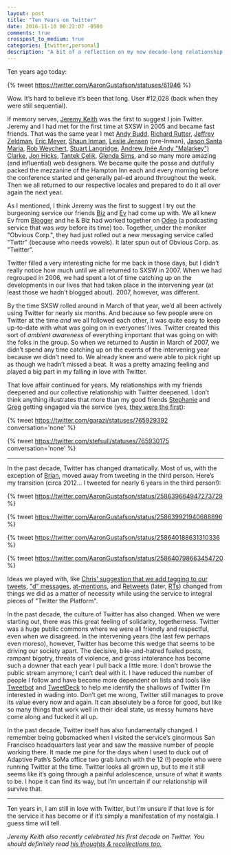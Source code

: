```yaml
---
layout: post
title: "Ten Years on Twitter"
date: 2016-11-10 00:22:07 -0500
comments: true
crosspost_to_medium: true
categories: [twitter,personal]
description: "A bit of a reflection on my now decade-long relationship with Twitter."
---
```


Ten years ago today:

{% tweet https://twitter.com/AaronGustafson/statuses/61946 %}

Wow. It’s hard to believe it’s been that long. User #12,028 (back when they were still sequential).

<!-- more -->

If memory serves, [Jeremy Keith](https://twitter.com/adactio) was the first to suggest I join Twitter. Jeremy and I had met for the first time at SXSW in 2005 and became fast friends. That was the same year I met [Andy Budd](https://twitter.com/andybudd), [Richard Rutter](https://twitter.com/clagnut), [Jeffrey Zeldman](https://twitter.com/zeldman), [Eric Meyer](https://twitter.com/meyerweb), [Shaun Inman](https://twitter.com/shauninman), [Leslie Jensen](https://twitter.com/jenseninman) (pre-Inman), [Jason Santa Maria](https://twitter.com/jasonsantamaria), [Rob Weychert](https://twitter.com/RobWeychert), [Stuart Langridge](https://twitter.com/sil), [Andrew (née Andy "Malarkey") Clarke](https://twitter.com/malarkey), [Jon Hicks](https://twitter.com/hicksdesign), [Tantek Çelik](https://twitter.com/t), [Glenda Sims](https://twitter.com/goodwitch), and so many more amazing (and influential) web designers. We became quite the posse and dutifully packed the mezzanine of the Hampton Inn each and every morning before the conference started and generally pal-ed around throughout the week. Then we all returned to our respective locales and prepared to do it all over again the next year.

As I mentioned, I think Jeremy was the first to suggest I try out the burgeoning service our friends [Biz](https://twitter.com/biz) and [Ev](https://twitter.com/ev) had come up with. We all knew Ev from [Blogger](https://en.wikipedia.org/wiki/Blogger_(service)) and he & Biz had worked together on [Odeo](https://en.wikipedia.org/wiki/Odeo) (a podcasting service that was *way* before its time) too. Together, under the moniker "Obvious Corp.", they had just rolled out a new messaging service called "Twttr" (because who needs vowels). It later spun out of Obvious Corp. as "Twitter".

Twitter filled a very interesting niche for me back in those days, but I didn’t really notice how much until we all returned to SXSW in 2007. When we had regrouped in 2006, we had spent a lot of time catching up on the developments in our lives that had taken place in the intervening year (at least those we hadn’t blogged about). 2007, however, was different.

By the time SXSW rolled around in March of that year, we’d all been actively using Twitter for nearly six months. And because so few people were on Twitter at the time *and* we all followed each other, it was quite easy to keep up-to-date with what was going on in everyones’ lives. Twitter created this sort of *ambient awareness* of everything important that was going on with the folks in the group. So when we returned to Austin in March of 2007, we didn’t spend any time catching up on the events of the intervening year because we didn’t need to. We already knew and were able to pick right up as though we hadn’t missed a beat. It was a pretty amazing feeling and played a big part in my falling in love with Twitter.

That love affair continued for years. My relationships with my friends deepened and our collective relationship with Twitter deepened. I don’t think anything illustrates that more than my good friends [Stephanie](https://twitter.com/stefsull) and [Greg](https://twitter.com/garazi) getting engaged via the service (yes, [they were the first](https://www.wired.com/2008/03/true-story-of-a/)):

{% tweet https://twitter.com/garazi/statuses/765929392 conversation='none' %}

{% tweet https://twitter.com/stefsull/statuses/765930175 conversation='none' %}

---

In the past decade, Twitter has changed dramatically. Most of us, with the exception of [Brian](https://twitter.com/briansuda), moved away from tweeting in the third person. Here’s my transition (circa 2012… I tweeted for nearly 6 years in the third person!):

{% tweet https://twitter.com/AaronGustafson/status/258639664947273729 %}

{% tweet https://twitter.com/AaronGustafson/status/258639921940688896 %}

{% tweet https://twitter.com/AaronGustafson/status/258640188631310336 %}

{% tweet https://twitter.com/AaronGustafson/status/258640798663454720 %}

Ideas we played with, like [Chris’ suggestion that we add tagging to our tweets](https://twitter.com/chrismessina/status/223115412), ["d" messages](http://microformats.org/wiki/twitter-syntax#Messages), [at-mentions](https://twitter.com/rsa/status/55281), and [Retweets](https://twitter.com/ericrice/status/31669791) (later, [RTs](https://twitter.com/TDavid/status/641334922)) changed from things we did as a matter of necessity while using the service to integral pieces of "Twitter the Platform".

In the past decade, the culture of Twitter has also changed. When we were starting out, there was this great feeling of solidarity, togetherness. Twitter was a huge public commons where we were all friendly and respectful, even when we disagreed. In the intervening years (the last few perhaps even moreso), however, Twitter has become this wedge that seems to be driving our society apart. The decisive, bile-and-hatred fueled posts, rampant bigotry, threats of violence, and gross intolerance has become such a downer that each year I pull back a little more. I don’t browse the public stream anymore; I can’t deal with it. I have reduced the number of people I follow and have become more dependent on lists and tools like [Tweetbot](http://tapbots.com/tweetbot/) and [TweetDeck](https://tweetdeck.twitter.com/) to help me identify the shallows of Twitter I’m interested in wading into. Don’t get me wrong, Twitter still manages to prove its value every now and again. It can absolutely be a force for good, but like so many things that work well in their ideal state, us messy humans have come along and fucked it all up.

In the past decade, Twitter itself has also fundamentally changed. I remember being gobsmacked when I visited the service’s ginormous San Francisco headquarters last year and saw the massive number of people working there. It made me pine for the days when I used to duck out of Adaptive Path’s SoMa office two grab lunch with the 12 (!) people who were running Twitter at the time. Twitter looks all grown up, but to me it still seems like it’s going through a painful adolescence, unsure of what it wants to be. I hope it can find its way, but I’m uncertain if our relationship will survive that.

---

Ten years in, I am still in love with Twitter, but I’m unsure if that love is for the service it has become or if it’s simply a manifestation of my nostalgia. I guess time will tell.

_Jeremy Keith also recently celebrated his first decade on Twitter. You should definitely read [his thoughts & recollections too.](https://adactio.com/journal/11436)_